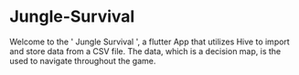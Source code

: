 # Jungle-Survival
Welcome to the ' Jungle Survival ', a flutter App that utilizes Hive to import and store data from a CSV file. The data, which is a decision map, is the used to navigate throughout the game.
